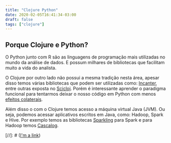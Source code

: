 ```yaml
---
title: "Clojure Python"
date: 2020-02-05T16:41:34-03:00
draft: false
tags: ["clojure"]
---
```


## Porque Clojure e Python?

O Python junto com R são as linguagens de programação mais utilizadas no mundo da
análise de dados. E possum milhares de bibliotecas que facilitam muito a vida do
analista.

O Clojure por outro lado não possui a mesma tradição nesta área, apesar disso temos várias bibliotecas que podem ser utilizadas como: [Incanter](https://github.com/incanter/incanter), entre outras exposta no [Scicloj](https://scicloj.github.io/). Porém é interessante aprender o paradigma funcional para tentarmos deixar o nosso código em Python com menos [efeitos colaterais](http://pythonclub.com.br/progrmacao-funcional-com-python-1.html).

Além disso o com o Clojure temos acesso a máquina virtual Java (JVM). Ou seja, podemos
acessar aplicativos escritos em Java, como: Hadoop, Spark e Hive. Por exemplo temos
as bibliotecas [Sparkling](https://gorillalabs.github.io/sparkling/) para Spark e para Hadoop temos [Cascalog](https://github.com/nathanmarz/cascalog).

[//]: # ([I'm a link](https://www.google.com))
